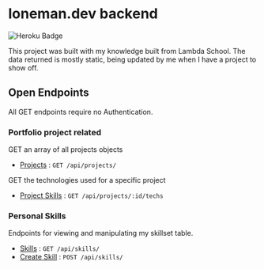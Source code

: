 # loneman.dev backend 
![Heroku Badge](http://heroku-badge.herokuapp.com/?app=loneman-dev-backend&root=api/projects/)

This project was built with my knowledge built from Lambda School.
The data returned is mostly static, being updated by me when I have a project to show off.

## Open Endpoints

All GET endpoints require no Authentication.

### Portfolio project related

GET an array of all projects objects
* [Projects](projects.md) : `GET /api/projects/`

GET the technologies used for a specific project
* [Project Skills](projects.md) : `GET /api/projects/:id/techs`

### Personal Skills 

Endpoints for viewing and manipulating my skillset table.

* [Skills](accounts/get.md) : `GET /api/skills/`
* [Create Skill](accounts/post.md) : `POST /api/skills/`

